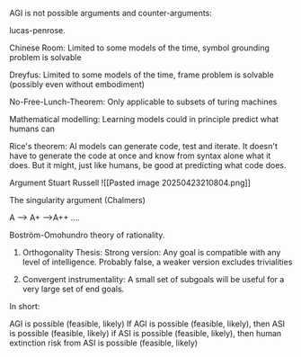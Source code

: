 

AGI is not possible arguments and counter-arguments:

lucas-penrose. 

Chinese Room: Limited to some models of the time, symbol grounding problem is solvable

Dreyfus: Limited to some models of the time, frame problem is solvable (possibly even without embodiment)

No-Free-Lunch-Theorem: Only applicable to subsets of turing machines

Mathematical modelling: Learning models could in principle predict what humans can

Rice's theorem: AI models can generate code, test and iterate. It doesn't have to generate the code at once and know from syntax alone what it does. But it might, just like humans, be good at predicting what code does.



Argument Stuart Russell
![[Pasted image 20250423210804.png]]

The singularity argument (Chalmers)

A --> A+ -->A++ ....



Boström-Omohundro theory of rationality. 

1. Orthogonality Thesis: Strong version: Any goal is compatible with any level of intelligence. Probably false, a weaker version excludes trivialities 

2. Convergent instrumentality: A small set of subgoals will be useful for a very large set of end goals.





In short:

AGI is possible (feasible, likely)
If AGI is possible (feasible, likely), then ASI is possible (feasible, likely)
if ASI is possible (feasible, likely), then human extinction risk from ASI is possible (feasible, likely)


